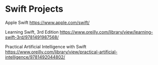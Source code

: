 # Swift Projects

Apple Swift
https://www.apple.com/swift/

Learning Swift, 3rd Edition
https://www.oreilly.com/library/view/learning-swift-3rd/9781491987568/

Practical Artificial Intelligence with Swift
https://www.oreilly.com/library/view/practical-artificial-intelligence/9781492044802/
